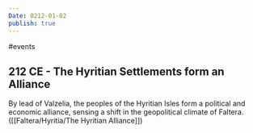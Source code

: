 ```yaml
---
Date: 0212-01-02
publish: true
---
```


#events
## 212 CE - The Hyritian Settlements form an Alliance
By lead of Valzelia, the peoples of the Hyritian Isles form a political and economic alliance, sensing a shift in the geopolitical climate of Faltera. ([[Faltera/Hyritia/The Hyritian Alliance]])
